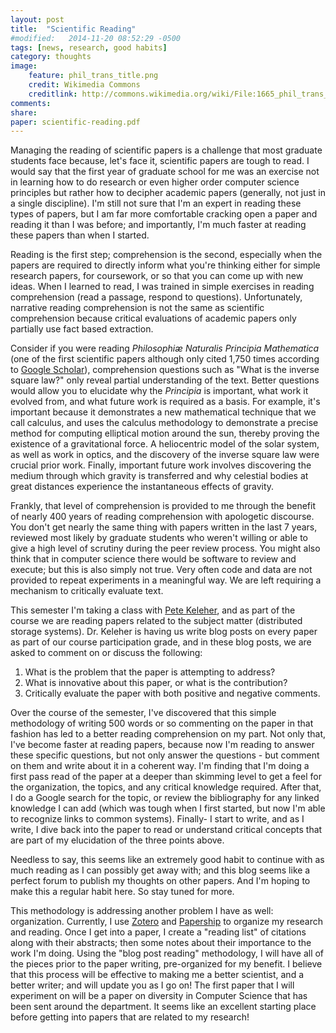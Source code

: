 ```yaml
---
layout: post
title:  "Scientific Reading"
#modified:   2014-11-20 08:52:29 -0500
tags: [news, research, good habits]
category: thoughts
image:
    feature: phil_trans_title.png
    credit: Wikimedia Commons
    creditlink: http://commons.wikimedia.org/wiki/File:1665_phil_trans_vol_i_title.png
comments:
share:
paper: scientific-reading.pdf
---
```


Managing the reading of scientific papers is a challenge that most graduate students face because, let's face it, scientific papers are tough to read. I would say that the first year of graduate school for me was an exercise not in learning how to do research or even higher order computer science principles but rather how to decipher academic papers (generally, not just in a single discipline). I'm still not sure that I'm an expert in reading these types of papers, but I am far more comfortable cracking open a paper and reading it than I was before; and importantly, I'm much faster at reading these papers than when I started.

Reading is the first step; comprehension is the second, especially when the papers are required to directly inform what you're thinking either for simple research papers, for coursework, or so that you can come up with new ideas. When I learned to read, I was trained in simple exercises in reading comprehension (read a passage, respond to questions). Unfortunately, narrative reading comprehension is not the same as scientific comprehension because critical evaluations of academic papers only partially use fact based extraction.

Consider if you were reading _Philosophiæ Naturalis Principia Mathematica_ (one of the first scientific papers although only cited 1,750 times according to [Google Scholar](http://scholar.google.com/scholar?cites=14485044281113753117&as_sdt=20000005&sciodt=0,21&hl=en)), comprehension questions such as "What is the inverse square law?" only reveal partial understanding of the text. Better questions would allow you to elucidate why the _Principia_ is important, what work it evolved from, and what future work is required as a basis. For example, it's important because it demonstrates a new mathematical technique that we call calculus, and uses the calculus methodology to demonstrate a precise method for computing elliptical motion around the sun, thereby proving the existence of a gravitational force. A heliocentric model of the solar system, as well as work in optics, and the discovery of the inverse square law were crucial prior work. Finally, important future work involves discovering the medium through which gravity is transferred and why celestial bodies at great distances experience the instantaneous effects of gravity.

Frankly, that level of comprehension is provided to me through the benefit of nearly 400 years of reading comprehension with apologetic discourse. You don't get nearly the same thing with papers written in the last 7 years, reviewed most likely by graduate students who weren't willing or able to give a high level of scrutiny during the peer review process. You might also think that in computer science there would be software to review and execute; but this is also simply not true. Very often code and data are not provided to repeat experiments in a meaningful way. We are left requiring a mechanism to critically evaluate text.

This semester I'm taking a class with [Pete Keleher](http://kelehers.me/pete/), and as part of the course we are reading papers related to the subject matter (distributed storage systems). Dr. Keleher is having us write blog posts on every paper as part of our course participation grade, and in these blog posts, we are asked to comment on or discuss the following:

1. What is the problem that the paper is attempting to address?
2. What is innovative about this paper, or what is the contribution?
3. Critically evaluate the paper with both positive and negative comments.

Over the course of the semester, I've discovered that this simple methodology of writing 500 words or so commenting on the paper in that fashion has led to a better reading comprehension on my part. Not only that, I've become faster at reading papers, because now I'm reading to answer these specific questions, but not only answer the questions - but comment on them and write about it in a coherent way. I'm finding that I'm doing a first pass read of the paper at a deeper than skimming level to get a feel for the organization, the topics, and any critical knowledge required. After that, I do a Google search for the topic, or review the bibliography for any linked knowledge I can add (which was tough when I first started, but now I'm able to recognize links to common systems). Finally- I start to write, and as I write, I dive back into the paper to read or understand critical concepts that are part of my elucidation of the three points above.

Needless to say, this seems like an extremely good habit to continue with as much reading as I can possibly get away with; and this blog seems like a perfect forum to publish my thoughts on other papers. And I'm hoping to make this a regular habit here. So stay tuned for more.

This methodology is addressing another problem  I have as well: organization. Currently, I use [Zotero](https://www.zotero.org/) and [Papership](http://www.papershipapp.com/) to organize my research and reading. Once I get into a paper, I create a "reading list" of citations along with their abstracts; then some notes about their importance to the work I'm doing. Using the "blog post reading" methodology, I will have all of the pieces prior to the paper writing, pre-organized for my benefit. I believe that this process will be effective to making me a better scientist, and a better writer; and will update you as I go on! The first paper that I will experiment on will be a paper on diversity in Computer Science that has been sent around the department. It seems like an excellent starting place before getting into papers that are related to my research!
